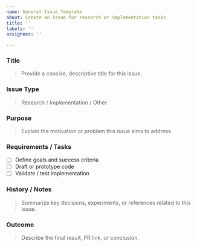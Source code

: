 ```yaml
---
name: General Issue Template
about: Create an issue for research or implementation tasks
title: ''
labels: ''
assignees: ''

---
```


### Title
> Provide a concise, descriptive title for this issue.

### Issue Type
> Research / Implementation / Other

### Purpose
> Explain the motivation or problem this issue aims to address.

### Requirements / Tasks
- [ ] Define goals and success criteria
- [ ] Draft or prototype code
- [ ] Validate / test implementation

### History / Notes
> Summarize key decisions, experiments, or references related to this issue.

### Outcome
> Describe the final result, PR link, or conclusion.
